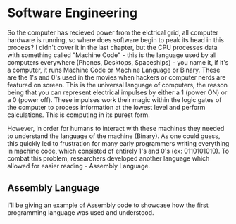 # Software Engineering

So the computer has recieved power from the elctrical grid, all computer hardware is running, so where does software begin to peak its head in this process? I didn't cover it in the last chapter, but the CPU processes data with something called "Machine Code" - this is the language used by all computers everywhere (Phones, Desktops, Spaceships) - you name it, if it's a computer, it runs Machine Code or Machine Language or Binary. These are the 1's and 0's used in the movies when hackers or computer nerds are featured on screen. This is the universal language of computers, the reason being that you can represent electrical impulses by either a 1 (power ON) or a 0 (power off). These impulses work their magic within the logic gates of the computer to process information at the lowest level and perform calculations. This is computing in its purest form.

However, in order for humans to interact with these machines they needed to understand the language of the machine (Binary). As one could guess, this quickly led to frustration for many early programmers writing everything in machine code, which consisted of entirely 1's and 0's (ex: 0110101010). To combat this problem, researchers developed another language which allowed for easier reading - Assembly Language.


## Assembly Language

I'll be giving an example of Assembly code to showcase how the first programming language was used and understood.
